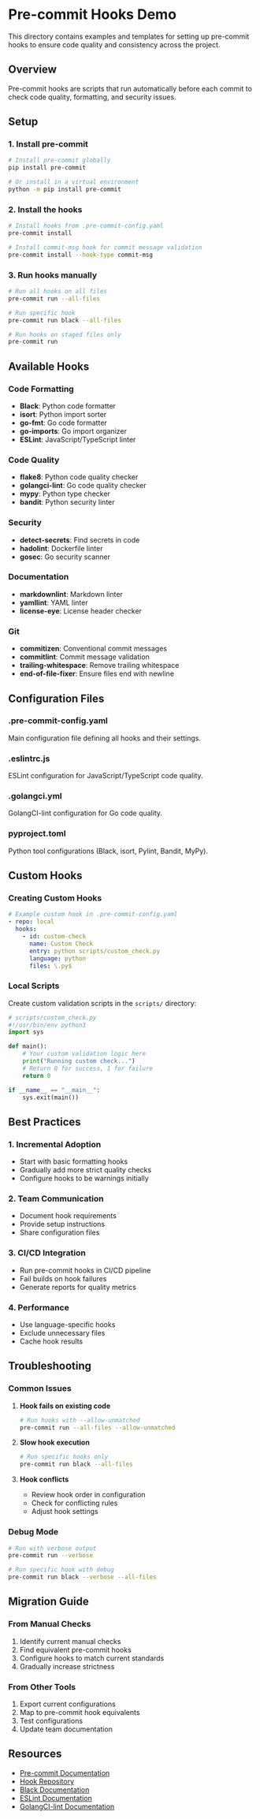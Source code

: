 # Pre-commit Hooks Demo

This directory contains examples and templates for setting up pre-commit hooks to ensure code quality and consistency across the project.

## Overview

Pre-commit hooks are scripts that run automatically before each commit to check code quality, formatting, and security issues.

## Setup

### 1. Install pre-commit

```bash
# Install pre-commit globally
pip install pre-commit

# Or install in a virtual environment
python -m pip install pre-commit
```

### 2. Install the hooks

```bash
# Install hooks from .pre-commit-config.yaml
pre-commit install

# Install commit-msg hook for commit message validation
pre-commit install --hook-type commit-msg
```

### 3. Run hooks manually

```bash
# Run all hooks on all files
pre-commit run --all-files

# Run specific hook
pre-commit run black --all-files

# Run hooks on staged files only
pre-commit run
```

## Available Hooks

### Code Formatting
- **Black**: Python code formatter
- **isort**: Python import sorter
- **go-fmt**: Go code formatter
- **go-imports**: Go import organizer
- **ESLint**: JavaScript/TypeScript linter

### Code Quality
- **flake8**: Python code quality checker
- **golangci-lint**: Go code quality checker
- **mypy**: Python type checker
- **bandit**: Python security linter

### Security
- **detect-secrets**: Find secrets in code
- **hadolint**: Dockerfile linter
- **gosec**: Go security scanner

### Documentation
- **markdownlint**: Markdown linter
- **yamllint**: YAML linter
- **license-eye**: License header checker

### Git
- **commitizen**: Conventional commit messages
- **commitlint**: Commit message validation
- **trailing-whitespace**: Remove trailing whitespace
- **end-of-file-fixer**: Ensure files end with newline

## Configuration Files

### .pre-commit-config.yaml
Main configuration file defining all hooks and their settings.

### .eslintrc.js
ESLint configuration for JavaScript/TypeScript code quality.

### .golangci.yml
GolangCI-lint configuration for Go code quality.

### pyproject.toml
Python tool configurations (Black, isort, Pylint, Bandit, MyPy).

## Custom Hooks

### Creating Custom Hooks

```yaml
# Example custom hook in .pre-commit-config.yaml
- repo: local
  hooks:
    - id: custom-check
      name: Custom Check
      entry: python scripts/custom_check.py
      language: python
      files: \.py$
```

### Local Scripts

Create custom validation scripts in the `scripts/` directory:

```python
# scripts/custom_check.py
#!/usr/bin/env python3
import sys

def main():
    # Your custom validation logic here
    print("Running custom check...")
    # Return 0 for success, 1 for failure
    return 0

if __name__ == "__main__":
    sys.exit(main())
```

## Best Practices

### 1. Incremental Adoption
- Start with basic formatting hooks
- Gradually add more strict quality checks
- Configure hooks to be warnings initially

### 2. Team Communication
- Document hook requirements
- Provide setup instructions
- Share configuration files

### 3. CI/CD Integration
- Run pre-commit hooks in CI/CD pipeline
- Fail builds on hook failures
- Generate reports for quality metrics

### 4. Performance
- Use language-specific hooks
- Exclude unnecessary files
- Cache hook results

## Troubleshooting

### Common Issues

1. **Hook fails on existing code**
   ```bash
   # Run hooks with --allow-unmatched
   pre-commit run --all-files --allow-unmatched
   ```

2. **Slow hook execution**
   ```bash
   # Run specific hooks only
   pre-commit run black --all-files
   ```

3. **Hook conflicts**
   - Review hook order in configuration
   - Check for conflicting rules
   - Adjust hook settings

### Debug Mode

```bash
# Run with verbose output
pre-commit run --verbose

# Run specific hook with debug
pre-commit run black --verbose --all-files
```

## Migration Guide

### From Manual Checks
1. Identify current manual checks
2. Find equivalent pre-commit hooks
3. Configure hooks to match current standards
4. Gradually increase strictness

### From Other Tools
1. Export current configurations
2. Map to pre-commit hook equivalents
3. Test configurations
4. Update team documentation

## Resources

- [Pre-commit Documentation](https://pre-commit.com/)
- [Hook Repository](https://github.com/pre-commit/pre-commit-hooks)
- [Black Documentation](https://black.readthedocs.io/)
- [ESLint Documentation](https://eslint.org/)
- [GolangCI-lint Documentation](https://golangci-lint.run/) 